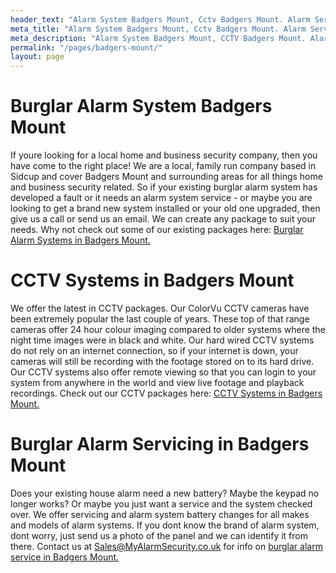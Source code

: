 ```yaml
---
header_text: "Alarm System Badgers Mount, Cctv Badgers Mount. Alarm Service"
meta_title: "Alarm System Badgers Mount, Cctv Badgers Mount. Alarm Service"
meta_description: "Alarm System Badgers Mount, CCTV Badgers Mount. Alarm Service Badgers Mount, Alarm Battery Replacement Badgers Mount, Home Alarm Badgers Mount. 020 8302 4065"
permalink: "/pages/badgers-mount/"
layout: page
---
```


# Burglar Alarm System Badgers Mount 

If youre looking for a local home and business security company, then you have come to the right place! We are a local, family run company based in Sidcup and cover Badgers Mount and surrounding areas for all things home and business security related. So if your existing burglar alarm system has developed a fault or it needs an alarm system service - or maybe you are looking to get a brand new system installed or your old one upgraded, then give us a call or send us an email. We can create any package to suit your needs. Why not check out some of our existing packages here: [Burglar Alarm Systems in Badgers Mount.](/categories/burglar-alarms/)

# CCTV Systems in Badgers Mount 

We offer the latest in CCTV packages. Our ColorVu CCTV cameras have been extremely popular the last couple of years. These top of that range cameras offer 24 hour colour imaging compared to older systems where the night time images were in black and white. Our hard wired CCTV systems do not rely on an internet connection, so if your internet is down, your cameras will still be recording with the footage stored on to its hard drive. Our CCTV systems also offer remote viewing so that you can login to your system from anywhere in the world and view live footage and playback recordings. Check out our CCTV packages here: [CCTV Systems in Badgers Mount.](/categories/cctv/)

# Burglar Alarm Servicing in Badgers Mount 

Does your existing house alarm need a new battery? Maybe the keypad no longer works? Or maybe you just want a service and the system checked over. We offer servicing and alarm system battery changes for all makes and models of alarm systems. If you dont know the brand of alarm system, dont worry, just send us a photo of the panel and we can identify it from there. Contact us at <Sales@MyAlarmSecurity.co.uk> for info on [burglar alarm service in Badgers Mount.](/categories/servicing-and-repairs/)